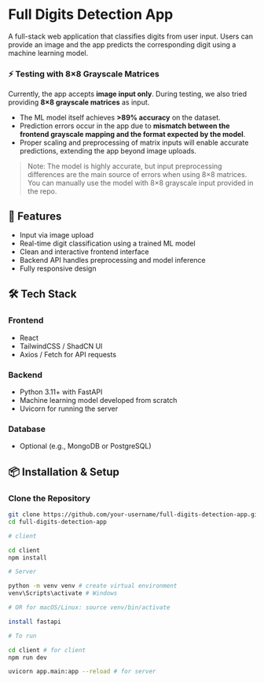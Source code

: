 # Full Digits Detection App

A full-stack web application that classifies digits from user input. Users can provide an image and the app predicts the corresponding digit using a machine learning model.

### ⚡ Testing with 8×8 Grayscale Matrices

Currently, the app accepts **image input only**. During testing, we also tried providing **8×8 grayscale matrices** as input.

- The ML model itself achieves **>89% accuracy** on the dataset.
- Prediction errors occur in the app due to **mismatch between the frontend grayscale mapping and the format expected by the model**.
- Proper scaling and preprocessing of matrix inputs will enable accurate predictions, extending the app beyond image uploads.

> Note: The model is highly accurate, but input preprocessing differences are the main source of errors when using 8×8 matrices. You can manually use the model with 8×8 grayscale input provided in the repo.

## 🚀 Features

- Input via image upload
- Real-time digit classification using a trained ML model
- Clean and interactive frontend interface
- Backend API handles preprocessing and model inference
- Fully responsive design

## 🛠️ Tech Stack

### Frontend

- React
- TailwindCSS / ShadCN UI
- Axios / Fetch for API requests

### Backend

- Python 3.11+ with FastAPI
- Machine learning model developed from scratch
- Uvicorn for running the server

### Database

- Optional (e.g., MongoDB or PostgreSQL)

## 📦 Installation & Setup

### Clone the Repository

```bash
git clone https://github.com/your-username/full-digits-detection-app.git
cd full-digits-detection-app

# client

cd client
npm install

# Server

python -m venv venv # create virtual environment
venv\Scripts\activate # Windows

# OR for macOS/Linux: source venv/bin/activate

install fastapi

# To run

cd client # for client
npm run dev

uvicorn app.main:app --reload # for server
```
